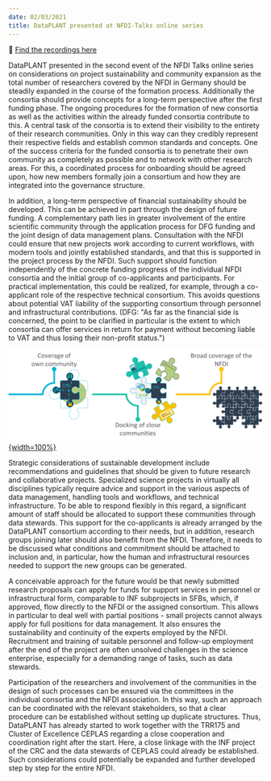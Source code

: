 ```yaml
---
date: 02/03/2021
title: DataPLANT presented at NFDI-Talks online series
---
```


📣 [Find the recordings here](https://www.youtube.com/watch?v=VTGhtQmn2p4)


DataPLANT presented in the second event of the NFDI Talks online series on considerations on project sustainability and community expansion as the total number of researchers covered by the NFDI in Germany should be steadily expanded in the course of the formation process. Additionally the consortia should provide concepts for a long-term perspective after the first funding phase. The ongoing procedures for the formation of new consortia as well as the activities within the already funded consortia contribute to this. A central task of the consortia is to extend their visibility to the entirety of their research communities. Only in this way can they credibly represent their respective fields and establish common standards and concepts. One of the success criteria for the funded consortia is to penetrate their own community as completely as possible and to network with other research areas. For this, a coordinated process for onboarding should be agreed upon, how new members formally join a consortium and how they are integrated into the governance structure.

In addition, a long-term perspective of financial sustainability should be developed. This can be achieved in part through the design of future funding. A complementary path lies in greater involvement of the entire scientific community through the application process for DFG funding and the joint design of data management plans. Consultation with the NFDI could ensure that new projects work according to current workflows, with modern tools and jointly established standards, and that this is supported in the project process by the NFDI. Such support should function independently of the concrete funding progress of the individual NFDI consortia and the initial group of co-applicants and participants. For practical implementation, this could be realized, for example, through a co-applicant role of the respective technical consortium. This avoids questions about potential VAT liability of the supporting consortium through personnel and infrastructural contributions. (DFG: "As far as the financial side is concerned, the point to be clarified in particular is the extent to which consortia can offer services in return for payment without becoming liable to VAT and thus losing their non-profit status.")

[![Onboarding Strategy](../../images/News-Items/DataPLANT-presented-at-NFDI-Talks-online-series.png "Onboarding Strategy"){width=100%}](https://www.youtube.com/watch?v=VTGhtQmn2p4)

Strategic considerations of sustainable development include recommendations and guidelines that should be given to future research and collaborative projects. Specialized science projects in virtually all disciplines typically require advice and support in the various aspects of data management, handling tools and workflows, and technical infrastructure. To be able to respond flexibly in this regard, a significant amount of staff should be allocated to support these communities through data stewards. This support for the co-applicants is already arranged by the DataPLANT consortium according to their needs, but in addition, research groups joining later should also benefit from the NFDI. Therefore, it needs to be discussed what conditions and commitment should be attached to inclusion and, in particular, how the human and infrastructural resources needed to support the new groups can be generated.

A conceivable approach for the future would be that newly submitted research proposals can apply for funds for support services in personnel or infrastructural form, comparable to INF subprojects in SFBs, which, if approved, flow directly to the NFDI or the assigned consortium. This allows in particular to deal well with partial positions - small projects cannot always apply for full positions for data management. It also ensures the sustainability and continuity of the experts employed by the NFDI. Recruitment and training of suitable personnel and follow-up employment after the end of the project are often unsolved challenges in the science enterprise, especially for a demanding range of tasks, such as data stewards.

Participation of the researchers and involvement of the communities in the design of such processes can be ensured via the committees in the individual consortia and the NFDI association. In this way, such an approach can be coordinated with the relevant stakeholders, so that a clear procedure can be established without setting up duplicate structures. Thus, DataPLANT has already started to work together with the TRR175 and Cluster of Excellence CEPLAS regarding a close cooperation and coordination right after the start. Here, a close linkage with the INF project of the CRC and the data stewards of CEPLAS could already be established. Such considerations could potentially be expanded and further developed step by step for the entire NFDI.